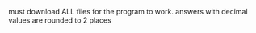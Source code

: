 must download ALL files for the program to work. answers with decimal values are rounded to 2 places
